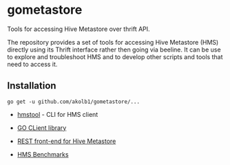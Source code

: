 # gometastore

Tools for accessing Hive Metastore over thrift API.

The repository provides a set of tools for accessing Hive Metastore (HMS) directly using
its Thrift interface rather then going via beeline. It can be use to explore and troubleshoot
HMS and to develop other scripts and tools that need to access it.

## Installation

    go get -u github.com/akolb1/gometastore/...

* [hmstool][] - CLI for HMS client

[hmstool]: https://github.com/akolb1/gometastore/tree/master/hmstool

* [GO CLient library][]

[GO CLient library]: https://github.com/akolb1/gometastore/tree/master/hmsclient

* [REST front-end for Hive Metastore][]

[REST front-end for Hive Metastore]: https://github.com/akolb1/gometastore/tree/master/hmsweb

* [HMS Benchmarks][]

[HMS Benchmarks]: https://github.com/akolb1/gometastore/tree/master/hmsbench

 
